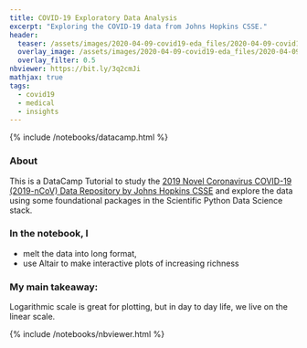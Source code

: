 ```yaml
---
title: COVID-19 Exploratory Data Analysis
excerpt: "Exploring the COVID-19 data from Johns Hopkins CSSE."
header:
  teaser: /assets/images/2020-04-09-covid19-eda_files/2020-04-09-covid19-eda_83_0.png
  overlay_image: /assets/images/2020-04-09-covid19-eda_files/2020-04-09-covid19-eda_83_0.png
  overlay_filter: 0.5
nbviewer: https://bit.ly/3q2cmJi
mathjax: true
tags:
  - covid19
  - medical
  - insights
---
```

{% include /notebooks/datacamp.html %}

### About
This is a DataCamp Tutorial to study the [2019 Novel Coronavirus COVID-19 (2019-nCoV) Data Repository by Johns Hopkins CSSE](https://github.com/CSSEGISandData/COVID-19) and explore the data using some foundational packages in the Scientific Python Data Science stack.

### In the notebook, I 
- melt the data into long format,
- use Altair to make interactive plots of increasing richness

### My main takeaway: 
Logarithmic scale is great for plotting, but in day to day life, we live on the linear scale.

{% include /notebooks/nbviewer.html %}

